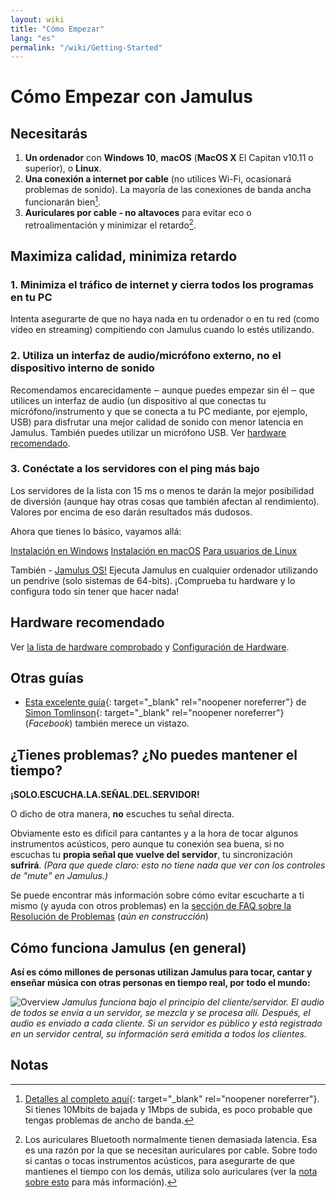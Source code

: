 ```yaml
---
layout: wiki
title: "Cómo Empezar"
lang: "es"
permalink: "/wiki/Getting-Started"
---
```


# Cómo Empezar con Jamulus

## Necesitarás

1. **Un ordenador** con **Windows 10**, **macOS** (**MacOS X** El Capitan v10.11 o superior), o **Linux**.
1. **Una conexión a internet por cable** (no utilices Wi-Fi, ocasionará problemas de sonido). La mayoría de las conexiones de banda ancha funcionarán bien[^1].
1. **Auriculares por cable - no altavoces** para evitar eco o retroalimentación y minimizar el retardo[^2].

## Maximiza calidad, minimiza retardo

### 1. Minimiza el tráfico de internet y cierra todos los programas en tu PC

Intenta asegurarte de que no haya nada en tu ordenador o en tu red (como vídeo en streaming) compitiendo con Jamulus cuando lo estés utilizando.

### 2. Utiliza un interfaz de audio/micrófono externo, no el dispositivo interno de sonido

Recomendamos encarecidamente ‒ aunque puedes empezar sin él ‒ que utilices un interfaz de audio (un dispositivo al que conectas tu micrófono/instrumento y que se conecta a tu PC mediante, por ejemplo, USB) para disfrutar una mejor calidad de sonido con menor latencia en Jamulus. También puedes utilizar un micrófono USB. Ver [hardware recomendado](#hardware-recomendado).

### 3. Conéctate a los servidores con el ping más bajo

Los servidores de la lista con 15 ms o menos te darán la mejor posibilidad de diversión (aunque hay otras cosas que también afectan al rendimiento). Valores por encima de eso darán resultados más dudosos.

Ahora que tienes lo básico, vayamos allá:

<div class="fx-row fx-row-start-xs button-container">
  <a href="Installation-for-Windows" class="button fx-col-100-xs">Instalación en Windows</a>
  <a href="Installation-for-Macintosh" class="button fx-col-100-xs">Instalación en macOS</a>
  <a href="Installation-for-Linux" class="button fx-col-100-xs">Para usuarios de Linux</a>
</div>

También - [Jamulus OS!](https://sourceforge.net/projects/jamulus-os/files/JamulusOS/) Ejecuta Jamulus en cualquier ordenador utilizando un pendrive (solo sistemas de 64-bits). ¡Comprueba tu hardware y lo configura todo sin tener que hacer nada!

## Hardware recomendado

Ver [la lista de hardware comprobado](Sound-Devices) y [Configuración de Hardware](Hardware-Setup).

## Otras guías
* [Esta excelente guía](https://www.facebook.com/notes/jamulus-online-musicianssingers-jamming/idiots-guide-to-jamulus-app/510044532903831/){: target="_blank" rel="noopener noreferrer"} de [Simon Tomlinson](https://www.facebook.com/simon.james.tomlinson?eid=ARBQoY3KcZAtS3pGdLJuqvQTeRSOo4gHdQZT7nNzOt1oPMGgZ4_3GERe-rOyH5PxsSHVYYXjWwcqd71a){: target="_blank" rel="noopener noreferrer"} (_Facebook_) también merece un vistazo.

## ¿Tienes problemas? ¿No puedes mantener el tiempo?

**¡SOLO.ESCUCHA.LA.SEÑAL.DEL.SERVIDOR!**

O dicho de otra manera, **no** escuches tu señal directa.

Obviamente esto es difícil para cantantes y a la hora de tocar algunos instrumentos acústicos, pero aunque tu conexión sea buena, si no escuchas tu **propia señal que vuelve del servidor**, tu sincronización **sufrirá**. _(Para que quede claro: esto no tiene nada que ver con los controles de "mute" en Jamulus.)_

Se puede encontrar más información sobre cómo evitar escucharte a ti mismo (y ayuda con otros problemas) en la [sección de FAQ sobre la Resolución de Problemas](Client-Troubleshooting) (_aún en construcción_)

## Cómo funciona Jamulus (en general)

**Así es cómo millones de personas utilizan Jamulus para tocar, cantar y enseñar música con otras personas en tiempo real, por todo el mundo:**

![Overview](https://user-images.githubusercontent.com/4263412/97573060-78d17780-19e9-11eb-94dd-7fd991650e37.png)
_Jamulus funciona bajo el principio del cliente/servidor. El audio de todos se envía a un servidor, se mezcla y se procesa allí. Después, el audio es enviado a cada cliente. Si un servidor es público y está registrado en un servidor central, su información será emitida a todos los clientes._

## Notas
[^1]: [Detalles al completo aquí](Network-Requirements){: target="_blank" rel="noopener noreferrer"}. Si tienes 10Mbits de bajada y 1Mbps de subida, es poco probable que tengas problemas de ancho de banda.
[^2]: Los auriculares Bluetooth normalmente tienen demasiada latencia. Esa es una razón por la que se necesitan auriculares por cable. Sobre todo si cantas o tocas instrumentos acústicos, para asegurarte de que mantienes el tiempo con los demás, utiliza solo auriculares (ver la [nota sobre esto](Getting-Started#tienes-problemas-no-puedes-mantener-el-tiempo) para más información).
